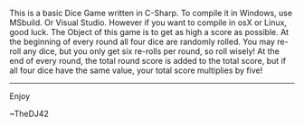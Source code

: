 This is a basic Dice Game written in C-Sharp.
To compile it in Windows, use MSbuild. Or Visual Studio.
However if you want to compile in osX or Linux, good luck.
The Object of this game is to get as high a score as possible. 
At the beginning of every round all four dice are randomly rolled.
You may re-roll any dice, but you only get six re-rolls per round, so roll wisely!
At the end of every round, the total round score is added to the total score, but if all four dice have the same value, your total score multiplies by five!

-----------------------------------------------------------------------------------------------------------------------------------------

Enjoy

~TheDJ42
